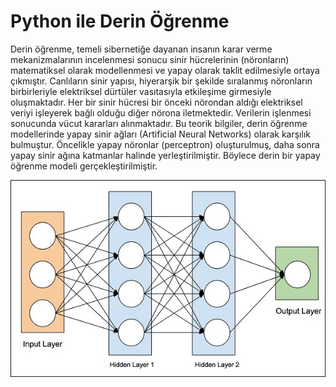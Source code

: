 # Python ile Derin Öğrenme
Derin öğrenme, temeli sibernetiğe dayanan insanın karar verme mekanizmalarının incelenmesi sonucu sinir hücrelerinin (nöronların) matematiksel olarak modellenmesi ve
yapay olarak taklit edilmesiyle ortaya çıkmıştır. Canlıların sinir yapısı, hiyerarşik bir şekilde sıralanmış nöronların birbirleriyle elektriksel dürtüler vasıtasıyla 
etkileşime girmesiyle oluşmaktadır. Her bir sinir hücresi bir önceki nörondan aldığı elektriksel veriyi işleyerek bağlı olduğu diğer nörona iletmektedir. Verilerin işlenmesi
sonucunda vücut kararları alınmaktadır. Bu teorik bilgiler, derin öğrenme modellerinde yapay sinir ağları (Artificial Neural Networks) olarak karşılık bulmuştur. Öncelikle
yapay nöronlar (perceptron) oluşturulmuş, daha sonra yapay sinir ağına katmanlar halinde yerleştirilmiştir. Böylece derin bir yapay öğrenme modeli gerçekleştirilmiştir.

![resim](https://github.com/mehmet-engineer/Deep_Learning_with_Python/blob/master/artificial_neural_networks.jpg)
